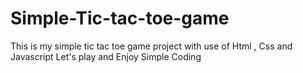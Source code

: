 # Simple-Tic-tac-toe-game
This is my simple tic tac toe game project with use of Html , Css  and Javascript Let's play and Enjoy Simple Coding
